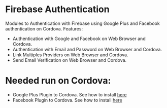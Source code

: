 # Firebase Authentication

Modules to Authentication with Firebase using Google Plus and Facebook
authentication on Cordova. Features:

  - Authentication with Google and Facebook on Web Browser and Cordova.
  - Authentication with Email and Password on Web Browser and Cordova.
  - Link Multiples Providers on Web Browser and Cordova.
  - Send Email Verification on Web Browser and Cordova.

# Needed run on Cordova:

  - Google Plus Plugin to Cordova. See how to install [here](https://github.com/EddyVerbruggen/cordova-plugin-googleplus)
  - Facebook Plugin to Cordova. See how to install [here](https://github.com/jeduan/cordova-plugin-facebook4)
